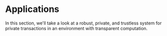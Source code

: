 # Applications

In this section, we'll take a look at a robust, private, and trustless system for private
transactions in an environment with transparent computation.
